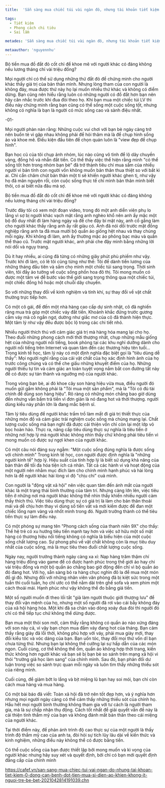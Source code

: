 ```yaml
---
title:  'Sẵn sàng mua chiếc túi vài ngàn đô, nhưng tài khoản tiết kiệm 0 đồng: Căn bệnh đốt tiền mua sĩ diện ảo khiến không ít người trẻ bê bết'

tags:
  - Tiết kiệm
  - Phong cách chi tiêu
  - Sai lầm

metades: 'Sẵn sàng mua chiếc túi vài ngàn đô, nhưng tài khoản tiết kiệm 0 đồng: Căn bệnh đốt tiền mua sĩ diện ảo khiến không ít người trẻ bê bết'

metaauthor: 'nguyennhu'
---
```


Bỏ tiền mua đồ đắt đỏ cốt chỉ để khoe mẽ với người khác có đáng không nếu lương tháng chỉ vài triệu đồng?

<!-- h1 -->

<!--more-->

Mọi người chỉ có thể sử dụng những thứ đắt đỏ để chứng minh cho người khác thấy giá trị của bản thân mình. Nhưng lòng tham của con người là không đáy, mua được thứ này họ lại muốn nhiều thứ khác và không có điểm dừng. Bạn cũng nên hiểu rằng luôn có những người có đồ đắt hơn bạn nên hãy cân nhắc trước khi đua đòi theo họ. Khi bạn mua một chiếc túi LV thì điều này chứng minh rằng bạn cũng có thể sống một cuộc sống tốt, nhưng không có nghĩa là bạn là người có mức sống cao và sành điệu nhất.

-01-

Mọi người phàn nàn rằng: Những cuộc vui chơi với bạn bè ngày càng trở nên buồn tẻ vì gặp nhau không phải để hỏi thăm mà là để chụp hình sống ảo và khoe mẽ. Điều kiện đầu tiên để chọn quán luôn là "view đẹp để chụp hình".

Bạn học cũ của tôi chụp ảnh nhóm, lúc nào cũng vô tình để lộ dây chuyền vàng, đồng hồ và nhẫn đắt tiền. Có thể thấy việc thể hiện rằng mình "có thể sống tốt hơn trong nhóm bạn bè" đã trở thành tiêu chí mua sắm của nhiều người vì bản tính con người vốn không muốn bản thân thua thiệt so với bất kì ai. Chỉ cẩn chăm chút bản thân một tí sẽ khiến người khác ghen tị, như vậy họ đã mãn nguyện rồi, còn cuộc sống thực tế chỉ mình bản thân mình biết thôi, có ai biết nữa đâu mà sợ.

Bỏ tiền mua đồ đắt đỏ cốt chỉ để khoe mẽ với người khác có đáng không nếu lương tháng chỉ vài triệu đồng?

Trước đây tôi có xem một đoạn video, trong đó một anh diễn viên phụ lo lắng vì sợ bị người khác vạch mặt rằng anh nghèo khổ nên anh ấy mặc một bộ đồ duy nhất đi làm hàng ngày và để che đậy bí mật này, anh cố gắng làm cho người khác thấy rằng anh ấy rất giàu có. Anh đã nói dối trước mặt đồng nghiệp rằng anh ta đã mua mười bộ quần áo giống hệt nhau và thay chúng mỗi ngày. Khi không đi làm, anh ấy thường mặc áo phông bạc màu và quần thể thao cũ. Trước mặt người khác, anh phải che đậy mình bằng những lời nói dối và ngụy trang.

Dù ít hay nhiều, ai cũng đã từng có những giây phút phù phiếm như vậy. Trước khi đi làm, có lẽ tôi cũng từng như thế: Tôi để dành tiền lương của những tháng đầu tiên và sắm cho mình một chiếc túi sang trọng. Thời sinh viên, tôi đầy ảo tưởng về cuộc sống phồn hoa đô thị. Tôi mong muốn có được một tấm vé để bước vào thế giới sang trọng thông qua một chiếc túi, một chiếc đồng hồ hoặc một chuỗi dây chuyền.

So với những thay đổi về kinh nghiệm và tính khí, sự thay đổi về vật chất thường trực tiếp hơn.

Có một cô gái, để đến một nhà hàng cao cấp dự sinh nhật, cô đã nghiến răng mua trả góp một chiếc váy đắt tiền. Khoảnh khắc đứng trước gương cầm váy mà cô ngẩn ngơ, dường như giấc mơ của cô đã thành hiện thực. Một tâm lý như vậy đều được bộc lộ trong các chi tiết nhỏ.

Nhiều người thích thú với cảm giác giá trị mà hàng hóa mang lại cho họ. Theo đuổi những phong cách mới thời thượng nhất, chụp những mẫu giống hệt của những người nổi tiếng, book phòng tại các khu nghỉ dưỡng dành cho người nổi tiếng trên Internet và quan tâm đến các thương hiệu tên tuổi... Trong kinh tế học, tâm lý này có một định nghĩa đặc biệt gọi là "tiêu dùng dễ thấy": Mọi người nghĩ rằng của cải vật chất của họ xác định hình ảnh của họ trước công chúng và có thể che giấu những khuyết điểm của họ. Những người thiếu tự tin và cảm giác an toàn tuyệt vọng nắm bắt con đường tắt này để có được sự tán thành và ngưỡng mộ của người khác.

Trong vòng bạn bè, ai đó khoe cây son hàng hiệu vừa mua, điều người đó muốn gửi gắm không phải là "Tôi mua một sản phẩm", mà là "Tôi có đủ tài chính để dùng son hàng hiệu". Rõ ràng có những món chẳng bao giờ dùng đến nhưng vẫn bấm trả tiền vì đơn giản là nó đang hot và thời thượng. người dùng kiểu này phần lớn là đang mắc bệnh sĩ.

Tâm lý tiêu dùng để người khác trầm trồ làm mất đi giá trị thiết thực của những món đồ và cảm giác trải nghiệm cuộc sống mà chúng mang lại. Chất lượng cuộc sống mà bạn nghĩ đã được cải thiện vốn chỉ còn lại một lớp vỏ bọc hoàn hảo. Thực ra, nâng cấp tiêu dùng thực sự nghĩa là tiêu tiền ở những nơi hợp lý mà người khác không nhìn thấy chứ không phải tiêu tiền vì mong muốn có được sự ngợi khen của người khác.

Có một câu nói đáng suy ngẫm: "Một cuộc sống đúng nghĩa là được sống với chính mình" Trong kinh tế học, con người được định nghĩa là "những người kinh tế" hợp lý. Hiệu suất của tính hợp lý là biết sử dụng khả năng của bản thân để tối đa hóa tiện ích cá nhân. Tất cả các hành vi và hoạt động của một người nên nhằm mục đích làm cho chính mình hạnh phúc và hài lòng hơn là để người khác hài lòng vì độ "chịu chi" cuả mình.

Con người là "động vật xã hội" nên việc quan tâm đến ánh mắt của người khác là một trạng thái bình thường của tâm trí. Nhưng càng lớn lên, việc tiêu tiền ở những nơi mà người khác không thể nhìn thấy khiến nhiều người cảm thấy thích thú. Việc tiêu dùng thực sự có giá trị là làm cho bản thân thoải mái và dễ chịu hơn thay vì dùng số tiền vất vả mới kiếm được để đan một chiếc lồng nạm vàng và nhốt mình trong đó. Người trưởng thành có thể tiêu tiền thực sự làm điều này.

Có một phóng sự mang tên "Phong cách sống của thanh niên 9X" cho thấy: Thế hệ trẻ có xu hướng tiêu tiền mạnh tay hơn và việc sở hữu một số mặt hàng có thương hiệu nổi tiếng không có nghĩa là biểu hiện của một cuộc sống chất lượng cao. Sự phong phú về vật chất không còn là mục tiêu duy nhất của cuộc sống, mà là mục tiêu theo đuổi chất lượng cuộc sống.

Ngày nay, người trưởng thành ngày càng xa xỉ: Nạp hàng trăm thậm chí hàng triệu đồng vào game để có được hạnh phúc trong thế giới ảo hay chi vài triệu đồng và một bộ quần áo chẳng bao giờ động đến chỉ vì bộ quần áo đó đang hot. Với họ, sẵn sàng bỏ ra hàng chục nghìn đô la để mua một món đồ gì đó. Nhưng đối với những nhân viên văn phòng đã bị kiệt sức trong một tuần thì cuối tuần, họ chỉ ước có thể nằm dài trên ghế sofa và xem phim một cách thoải mái. Hạnh phúc như vậy không thể đo bằng giá tiền.

Một số người muốn đi theo lối tắt "giả làm người thuộc giới thượng lưu" để thay đổi vận mệnh của họ, nhưng một số người đã rơi vào cái bẫy không đáy của xã hội hàng hóa. Một khi đã sa chân vào dòng xoáy đua đòi thì người đó chỉ có thể tiếp tục chứ không thể dừng được.

Bạn mua một thỏi son mới, cảm thấy rằng không có quần áo nào xứng đáng với son này cả, vì vậy bạn chọn mua đầm váy đang hot của tháng. Bạn cảm thấy rằng giày đã lỗi thời, không phù hợp với váy, phải mua giày mới, thay đổi kiểu tóc và vóc dáng của bạn. Bạn uốn tóc, thay đổi mọi thứ vốn dĩ bạn chưa từng thử. Nhưng bạn lại không thể cưỡng lại sự hấp dẫn của các món ngon. Cuối cùng, cơ thể không thể ốm, quần áo không hợp thời trang, kiến ​​thức không hơn người khác và bạn sẽ bị bạn bè so sánh trên mạng xã hội vì thói "trưởng giả học làm sang" của chính mình. Sau đó, bạn phản đối dư luận trong việc so sánh trực quan mỗi ngày và luôn tìm thấy những thiếu sót của riêng mình.

Cuối cùng, để giảm bớt lo lắng và bịt miệng lũ bạn hay soi mói, bạn chỉ còn cách mua hàng và mua hàng.

Có một bài báo đã viết: Toàn xã hội đã trở nên tốt đẹp hơn, và ý nghĩa hơn nhưng mọi người ngày càng có thể cảm thấy những thiếu sót của chính họ. Hầu hết mọi người bình thường không tham gia với tư cách là người tham gia, mà là sự chấp nhận thụ động. Cách tốt nhất để giải quyết vấn đề này là cải thiện tính thẩm mỹ của bạn và không đánh mất bản thân theo cái miệng của người khác.

Tại thời điểm này, để phản ánh trình độ cao thực sự của một người là thấy trình độ thẩm mỹ cao của anh ta, đòi hỏi sự tích lũy lâu dài về kiến ​​thức và kinh nghiệm, những điều này không thể có được bằng tiền.

Có thể cuộc sống của bạn được thiết lập bởi mong muốn và kì vọng của người khác nhưng hãy suy xét và quyết định, bởi chỉ có bạn mới quyết định đẳng cấp của chính mình

https://cafef.vn/san-sang-mua-chiec-tui-vai-ngan-do-nhung-tai-khoan-tiet-kiem-0-dong-can-benh-dot-tien-mua-si-dien-ao-khien-khong-it-nguoi-tre-be-bet-2021042814191039.chn